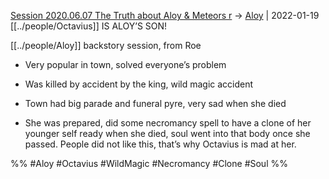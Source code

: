 [Session 2020.06.07 The Truth about Aloy & Meteors r](../sessions/notes_matteo_brianedit/Session%202020.06.07%20The%20Truth%20about%20Aloy%20&%20Meteors%20r.md) -> [Aloy](TheWik-main/people/Aloy.md) | 2022-01-19
[[../people/Octavius]] IS ALOY’S SON!

[[../people/Aloy]] backstory session, from Roe

-   Very popular in town, solved everyone’s problem
    
-   Was killed by accident by the king, wild magic accident
    
-   Town had big parade and funeral pyre, very sad when she died
    
-   She was prepared, did some necromancy spell to have a clone of her younger self ready when she died, soul went into that body once she passed. People did not like this, that’s why Octavius is mad at her.

%% 
#Aloy
#Octavius
#WildMagic
#Necromancy
#Clone
#Soul
%%